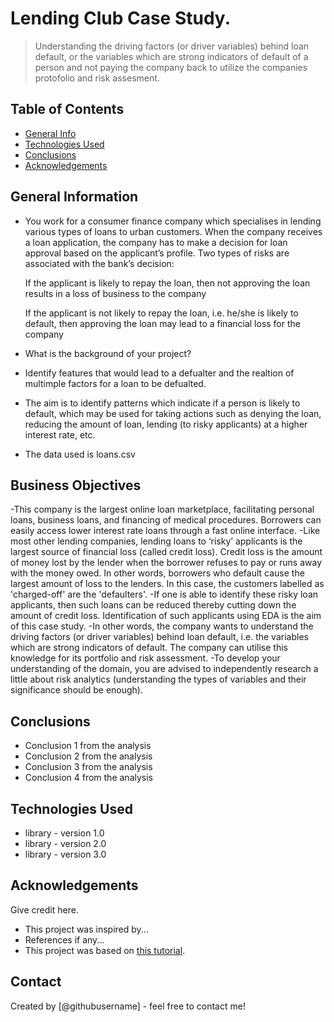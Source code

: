 # Lending Club Case Study.
> Understanding the driving factors (or driver variables) behind loan default, or the variables which are strong indicators of default of a person and not paying the company back to utilize the companies protofolio and risk assesment.


## Table of Contents
* [General Info](#general-information)
* [Technologies Used](#technologies-used)
* [Conclusions](#conclusions)
* [Acknowledgements](#acknowledgements)

<!-- You can include any other section that is pertinent to your problem -->

## General Information
- You work for a consumer finance company which specialises in lending various types of loans to urban customers. When the company receives a loan application, the       company has to make a decision for loan approval based on the applicant’s profile. Two types of risks are associated with the bank’s decision:

    If the applicant is likely to repay the loan, then not approving the loan results in a loss of business to the company

    If the applicant is not likely to repay the loan, i.e. he/she is likely to default, then approving the loan may lead to a financial loss for the company
- What is the background of your project?
- Identify features that would lead to a defualter and the realtion of multimple factors for a loan to be defualted.
- The aim is to identify patterns which indicate if a person is likely to default, which may be used for taking actions such as denying the loan, reducing the amount     of loan, lending (to risky applicants) at a higher interest rate, etc.
- The data used is loans.csv

<!-- You don't have to answer all the questions - just the ones relevant to your project. -->

## Business Objectives

-This company is the largest online loan marketplace, facilitating personal loans, business loans, and financing of medical procedures. Borrowers can easily access   lower interest rate loans through a fast online interface. 
-Like most other lending companies, lending loans to ‘risky’ applicants is the largest source of financial loss (called credit loss). Credit loss is the amount of money lost by the lender when the borrower refuses to pay or runs away with the money owed. In other words, borrowers who default cause the largest amount of loss to the lenders. In this case, the customers labelled as 'charged-off' are the 'defaulters'. 
-If one is able to identify these risky loan applicants, then such loans can be reduced thereby cutting down the amount of credit loss. Identification of such applicants using EDA is the aim of this case study.
-In other words, the company wants to understand the driving factors (or driver variables) behind loan default, i.e. the variables which are strong indicators of default.  The company can utilise this knowledge for its portfolio and risk assessment. 
-To develop your understanding of the domain, you are advised to independently research a little about risk analytics (understanding the types of variables and their significance should be enough).

## Conclusions
- Conclusion 1 from the analysis
- Conclusion 2 from the analysis
- Conclusion 3 from the analysis
- Conclusion 4 from the analysis

<!-- You don't have to answer all the questions - just the ones relevant to your project. -->


## Technologies Used
- library - version 1.0
- library - version 2.0
- library - version 3.0

<!-- As the libraries versions keep on changing, it is recommended to mention the version of library used in this project -->

## Acknowledgements
Give credit here.
- This project was inspired by...
- References if any...
- This project was based on [this tutorial](https://www.example.com).


## Contact
Created by [@githubusername] - feel free to contact me!


<!-- Optional -->
<!-- ## License -->
<!-- This project is open source and available under the [... License](). -->

<!-- You don't have to include all sections - just the one's relevant to your project -->

